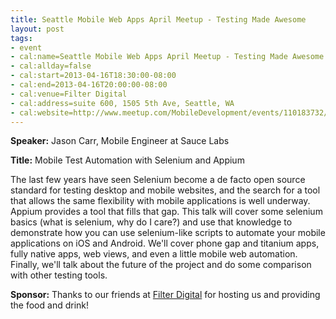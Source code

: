```yaml
---
title: Seattle Mobile Web Apps April Meetup - Testing Made Awesome
layout: post
tags:
- event
- cal:name=Seattle Mobile Web Apps April Meetup - Testing Made Awesome
- cal:allday=false
- cal:start=2013-04-16T18:30:00-08:00
- cal:end=2013-04-16T20:00:00-08:00
- cal:venue=Filter Digital
- cal:address=suite 600, 1505 5th Ave, Seattle, WA
- cal:website=http://www.meetup.com/MobileDevelopment/events/110183732/
---
```

**Speaker:** Jason Carr, Mobile Engineer at Sauce Labs

**Title:** Mobile Test Automation with Selenium and Appium

The last few years have seen Selenium become a de facto open
source standard for testing desktop and mobile websites, and the
search for a tool that allows the same flexibility with mobile
applications is well underway. Appium provides a tool that fills that
gap. This talk will cover some selenium basics (what is selenium, why
do I care?) and use that knowledge to demonstrate how you can use
selenium-like scripts to automate your mobile applications on iOS and
Android. We'll cover phone gap and titanium apps, fully native apps,
web views, and even a little mobile web automation. Finally, we'll
talk about the future of the project and do some comparison with other testing tools.

**Sponsor:** Thanks to our friends at [Filter Digital][1] for hosting us and providing the food and drink!

[1]: http://www.filterdigital.com/
